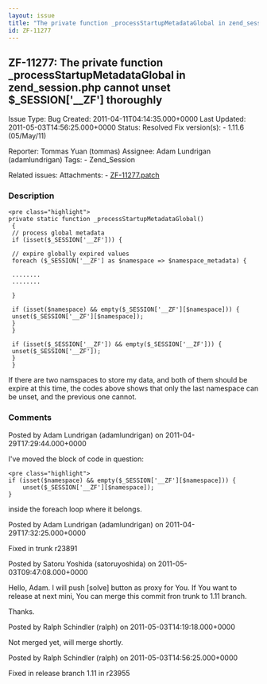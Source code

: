 ```yaml
---
layout: issue
title: "The private function _processStartupMetadataGlobal in zend_session.php cannot unset $_SESSION['__ZF'] thoroughly"
id: ZF-11277
---
```


ZF-11277: The private function \_processStartupMetadataGlobal in zend\_session.php cannot unset $\_SESSION['\_\_ZF'] thoroughly
-------------------------------------------------------------------------------------------------------------------------------

 Issue Type: Bug Created: 2011-04-11T04:14:35.000+0000 Last Updated: 2011-05-03T14:56:25.000+0000 Status: Resolved Fix version(s): - 1.11.6 (05/May/11)
 
 Reporter:  Tommas Yuan (tommas)  Assignee:  Adam Lundrigan (adamlundrigan)  Tags: - Zend\_Session
 
 Related issues: 
 Attachments: - [ZF-11277.patch](/issues/secure/attachment/13931/ZF-11277.patch)
 
### Description

 
    <pre class="highlight">
    private static function _processStartupMetadataGlobal()
     {
     // process global metadata
     if (isset($_SESSION['__ZF'])) {
    
     // expire globally expired values
     foreach ($_SESSION['__ZF'] as $namespace => $namespace_metadata) {
    
     ........
     ........
    
     }
    
     if (isset($namespace) && empty($_SESSION['__ZF'][$namespace])) {
     unset($_SESSION['__ZF'][$namespace]);
     }
     }
    
     if (isset($_SESSION['__ZF']) && empty($_SESSION['__ZF'])) {
     unset($_SESSION['__ZF']);
     }
     }


If there are two namspaces to store my data, and both of them should be expire at this time, the codes above shows that only the last namespace can be unset, and the previous one cannot.

 

 

### Comments

Posted by Adam Lundrigan (adamlundrigan) on 2011-04-29T17:29:44.000+0000

I've moved the block of code in question:

 
    <pre class="highlight">
    if (isset($namespace) && empty($_SESSION['__ZF'][$namespace])) {
        unset($_SESSION['__ZF'][$namespace]);
    }


inside the foreach loop where it belongs.

 

 

Posted by Adam Lundrigan (adamlundrigan) on 2011-04-29T17:32:25.000+0000

Fixed in trunk r23891

 

 

Posted by Satoru Yoshida (satoruyoshida) on 2011-05-03T09:47:08.000+0000

Hello, Adam. I will push [solve] button as proxy for You. If You want to release at next mini, You can merge this commit fron trunk to 1.11 branch.

Thanks.

 

 

Posted by Ralph Schindler (ralph) on 2011-05-03T14:19:18.000+0000

Not merged yet, will merge shortly.

 

 

Posted by Ralph Schindler (ralph) on 2011-05-03T14:56:25.000+0000

Fixed in release branch 1.11 in r23955

 

 